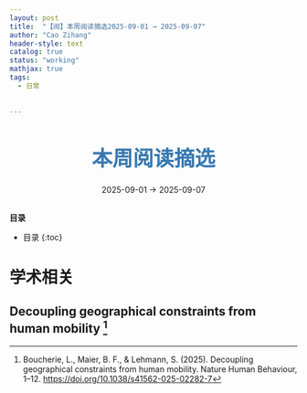 ```yaml
---
layout: post
title:  "【阅】本周阅读摘选2025-09-01 → 2025-09-07"
author: "Cao Zihang"
header-style: text
catalog: true
status: "working"
mathjax: true
tags:
  - 日常
  
  
---
```

<center style="margin-bottom: 20px; margin-top: 50px"><font color="#3879B1" style="line-height: 1.4;font-weight: 700;font-size: 36px;box-sizing: border-box; ">本周阅读摘选</font></center>


<center style=" margin-bottom: 30px;">2025-09-01 → 2025-09-07</center>

<font style="font-weight: bold;">目录</font>

* 目录
{:toc}


# 学术相关
## Decoupling geographical constraints from human mobility [^1]

[^1]: Boucherie, L., Maier, B. F., & Lehmann, S. (2025). Decoupling geographical constraints from human mobility. Nature Human Behaviour, 1–12. https://doi.org/10.1038/s41562-025-02282-7
